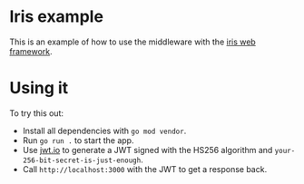 # Iris example

This is an example of how to use the middleware with the [iris web framework](https://github.com/kataras/iris).

# Using it

To try this out:

* Install all dependencies with `go mod vendor`.
*  Run `go run .` to start the app.
* Use [jwt.io](https://jwt.io/) to generate a JWT signed with the HS256 algorithm and `your-256-bit-secret-is-just-enough`.
* Call `http://localhost:3000` with the JWT to get a response back.
